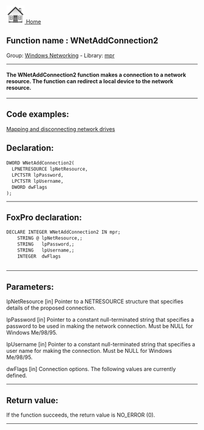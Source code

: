 [<img src="../../images/home.png"> Home ](https://github.com/VFPX/Win32API)  

## Function name : WNetAddConnection2
Group: [Windows Networking](../../functions_group.md#Windows_Networking)  -  Library: [mpr](../../Libraries.md#mpr)  
***  


#### The WNetAddConnection2 function makes a connection to a network resource. The function can redirect a local device to the network resource.
***  


## Code examples:
[Mapping and disconnecting network drives](../../samples/sample_387.md)  

## Declaration:
```foxpro  
DWORD WNetAddConnection2(
  LPNETRESOURCE lpNetResource,
  LPCTSTR lpPassword,
  LPCTSTR lpUsername,
  DWORD dwFlags
);  
```  
***  


## FoxPro declaration:
```foxpro  
DECLARE INTEGER WNetAddConnection2 IN mpr;
	STRING @ lpNetResource,;
	STRING   lpPassword,;
	STRING   lpUsername,;
	INTEGER  dwFlags
  
```  
***  


## Parameters:
lpNetResource 
[in] Pointer to a NETRESOURCE structure that specifies details of the proposed connection.

lpPassword 
[in] Pointer to a constant null-terminated string that specifies a password to be used in making the network connection. Must be NULL for Windows Me/98/95.

lpUsername 
[in] Pointer to a constant null-terminated string that specifies a user name for making the connection. Must be NULL for Windows Me/98/95.

dwFlags 
[in] Connection options. The following values are currently defined.  
***  


## Return value:
If the function succeeds, the return value is NO_ERROR (0).  
***  

